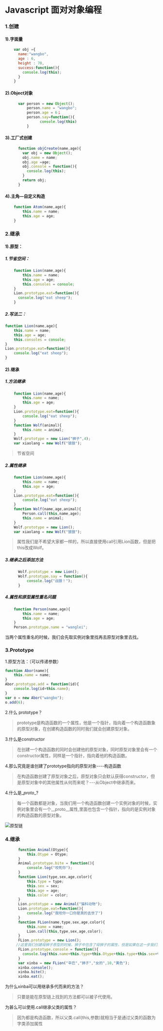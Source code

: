 # Javascript 面对对象编程

### 1.创建

#### 1).字面量

```javascript
    var obj ={
      name:"wangbo",
      age : 6,
      height : 70,
      success:function(){
        console.log(this);
      }
    }
```

#### 2).Object对象

```javascript
      var person = new Object();
          person.name = "wangbo";
          person.age = 6；
          person.say=function(){
            	console.log(this)
          }
```

#### 3).工厂式创建

```javascript
      function objCreate(name,age){
        var obj = new Object();
        obj.name = name;
        obj.age =age;
        obj.console = function(){
          console.log(this);
        }
        return obj;
      }
```

#### 4).主角—自定义构造

```javascript
    function Atom(name,age){
        this.name = name;
        this.age = age;
    }
```

### 2.继承

#### 1).原型：

##### 1.节省空间：

```JavaScript
    function Lion(name,age){
        this.name = name;
        this.age = age;
        this.consoles = console;
    }
    Lion.prototype.eat=function(){
      console.log("eat sheep");
    }
```

##### 2.写法二：

```javascript
function Lion(name,age){
    this.name = name;
    this.age = age;
    this.consoles = console;
}
Lion.prototype.eat=function(){
  	console.log("eat sheep");
}
```
#### 2).继承

##### 1.方法继承

```javascript
    function Lion(name,age){
        this.name = name;
        this.age = age;
    }
    Lion.prototype.eat=function(){
        console.log("eat sheep");
    }
    function Wolf(animal){
        this.name = animal;
    }
    Wolf.prototype = new Lion("狮子",4);
    var xiaolang = new Wolf("狼狼");
```

> 节省空间

##### 2.属性继承

```javascript
    function Lion(name,age){
        this.name = name;
        this.age = age;
    }
    Lion.prototype.eat=function(){
        console.log("eat sheep");
    }
    function Wolf(name,age,animal){
    	Person.call(this,name,age);
        this.name = animal;
    }
    Wolf.prototype = new Lion();
    var xiaolang = new Wolf("狼狼");
```

> 属性我们是不希望大家都一样的，所以直接使用call引用Lion函数，但是把this改成Wolf。

##### 3.继承之后添加方法

```javascript
	  Wolf.prototype = new Lion();
	  Wolf.prototype.say = function(){
          console.log("战狼！");
	  }
```

##### 4.属性和原型属性重名问题

```javascript
	function Person(name,age){
        this.name = name;
        this.age = age;
	}
	Person.prototype.name = "wanglei";
```

当两个属性重名的时候，我们会先取实例对象里找再去原型对象里去找。

### 3.Prototype

1.原型方法：（可以传递参数）

```javascript
function Abor(name){
    this.name = name;
}
Abor.prototype.add = function(id){
    console.log(id+this.name);
}
var o = new Abor("wangbo");
o.add(6);
```
2.什么 prototype？

> prototype是构造函数的一个属性，他是一个指针，指向着一个构造函数象的原型对象，在创建构造函数的同时我们就会创建原型对象。

3.什么是constructor

> 在创建一个构造函数的同时会创建他的原型对象，同时原型对象里会有一个constructor属性，同样是一个指针，指向着他的构造函数。

4.那么究竟是谁创建了prototype指向的原型对象----构造函数

> 在构造函数创建了原型对象之后，原型对象只会默认获得constructor，但是原型对象中的其他属性从何而来呢？---从Object中继承而来。

4.什么是\__proto__?

> 每一个函数都是对象，当我们用一个构造函数创建一个实例对象的时候，实例对象里会有一个\__proto__属性,里面也包含一个指针，指向的是实例对象的构造函数的原型对象。

![原型链](C:\Users\DELL\Pictures\md图片不能删\原型链.png)

### 4.继承

```javascript
      function Animal(Otype){
          this.Otype = Otype;
      }
      Animal.prototype.bite = function(){
          console.log("咬死你");
      }
      function Lion(type,sex,age,color){
          this.type = type;
          this.sex = sex;
          this.age = age;
          this.color = color;
      }
      Lion.prototype = new Animal("猫科动物");
      Lion.prototype.eat=function(){
          console.log("我咬你一口你是真的去世了")
      }
      function FLion(name,type,sex,age,color){
          this.name = name;
          Lion.call(this,type,sex,age,color);
      }
      FLion.prototype = new Lion();
     //这里我们创建母狮子原型的时候，狮子中包含了母狮子的属性，但是如果在这一步我们直接传参进去，则这些属性（name，age，sex。。。。）永不可更改，所以说call是解决问题的最好办法，每一狮子的继承属性都应该是不一样的。
      FLion.prototype.console = function(){
        console.log(this.name+this.type+this.Otype+this.type+this.sex+this.color);
      }
      var xinba = new FLion("辛巴","狮子","女的",10,"黄色");
      xinba.console();
      xinba.bite();
      xinba.eat();
```

为什么xinba可以用继承多代而来的方法？

> 只要是能在原型链上找到的方法都可以被子代使用。

为甚么可以使用.call继承父类的属性？

> 因为都是构造函数，所以父类.call(this,参数)就相当于是通过父类的函数为字类添加属性

